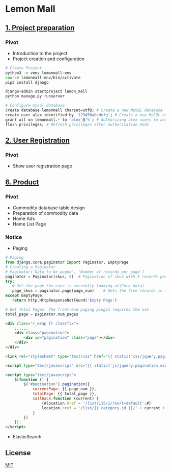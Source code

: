 # Lemon Mall

## [1. Project preparation](./docs/01_project/README.md)
### Pivot
 - Introduction to the project
 - Project creation and configuration
```bash
# Create Project
python3 -m venv lemonmall-env
source lemonmall-env/bin/activate
pip3 install django

django-admin startproject lemon_mall
python manage.py runserver
```
```bash
# Configure mysql database
create database lemonmall charset=utf8; # Create a new MySQL database
create user alex identified by '123456abcdefg'; # Create a new MySQL user
grant all on lemonmall.* to 'alex'@'%'; # Authorizing alex users to access the lemon_mall database
flush privileges; # Refresh privileges after authorization ends
```
## [2. User Registration](./docs/02_user_registration/README.md)
### Pivot
- Show user registration page
## [6. Product](./docs/06_product/README.md)
### Pivot
- Commodity database table design
- Preparation of commodity data
- Home Ads
- Home List Page
### Notice
 - Paging
```python
# Paging
from django.core.paginator import Paginator, EmptyPage
# Creating a Paginator
# Paginator('Data to be paged', 'Number of records per page')
paginator = Paginator(skus, 5)  # Pagination of skus with 5 records per page
try:
   # Get the page the user is currently looking at(Core data)
   page_skus = paginator.page(page_num)    # Gets the five records in the page_nums page.
except EmptyPage:
   return http.HttpResponseNotFound('Empty Page')

# Get Total Pages: The front-end paging plugin requires the use
total_page = paginator.num_pages
```
```html
<div class="r_wrap fr clearfix">
    ......
    <div class="pagenation">
        <div id="pagination" class="page"></div>
    </div>
</div>

<link rel="stylesheet" type="text/css" href="{{ static('css/jquery.pagination.css') }}">

<script type="text/javascript" src="{{ static('js/jquery.pagination.min.js') }}"></script>

<script type="text/javascript">
    $(function () {
        $('#pagination').pagination({
            currentPage: {{ page_num }},
            totalPage: {{ total_page }},
            callback:function (current) {
                {#location.href = '/list/115/1/?sort=default';#}
                location.href = '/list/{{ category.id }}/' + current + '/?sort={{ sort }}';
            }
        })
    });
</script>
```
 - ElasticSearch



## License

[MIT](https://choosealicense.com/licenses/mit/)